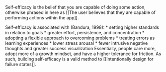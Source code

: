 Self-efficacy is the belief that you are capable of doing some action, otherwise phrased in here as [[The user believes that they are capable of performing actions within the app]].

Self-efficacy is associated with (Bandura, 1998):
	* setting higher standards in relation to goals
	* greater effort, persistence, and concentration
	* adopting a flexible approach to overcoming problems
	* treating errors as learning experiences
	* lower stress arousal
	* fewer intrusive negative thoughts and greater success visualization
Essentially, people care more, adopt more of a growth mindset, and have a higher tolerance for friction. As such, building self-efficacy is a valid method to [[Intentionally design for failure states]].

